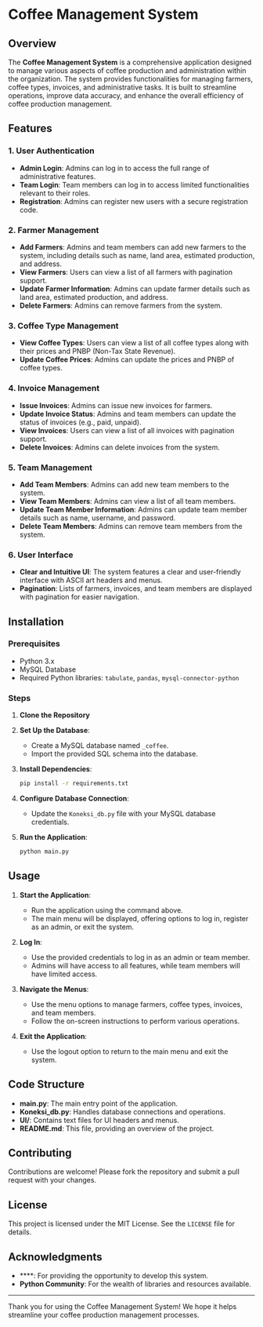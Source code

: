 # Coffee Management System

## Overview

The **Coffee Management System** is a comprehensive application designed to manage various aspects of coffee production and administration within the  organization. The system provides functionalities for managing farmers, coffee types, invoices, and administrative tasks. It is built to streamline operations, improve data accuracy, and enhance the overall efficiency of coffee production management.

## Features

### 1. **User Authentication**
   - **Admin Login**: Admins can log in to access the full range of administrative features.
   - **Team Login**: Team members can log in to access limited functionalities relevant to their roles.
   - **Registration**: Admins can register new users with a secure registration code.

### 2. **Farmer Management**
   - **Add Farmers**: Admins and team members can add new farmers to the system, including details such as name, land area, estimated production, and address.
   - **View Farmers**: Users can view a list of all farmers with pagination support.
   - **Update Farmer Information**: Admins can update farmer details such as land area, estimated production, and address.
   - **Delete Farmers**: Admins can remove farmers from the system.

### 3. **Coffee Type Management**
   - **View Coffee Types**: Users can view a list of all coffee types along with their prices and PNBP (Non-Tax State Revenue).
   - **Update Coffee Prices**: Admins can update the prices and PNBP of coffee types.

### 4. **Invoice Management**
   - **Issue Invoices**: Admins can issue new invoices for farmers.
   - **Update Invoice Status**: Admins and team members can update the status of invoices (e.g., paid, unpaid).
   - **View Invoices**: Users can view a list of all invoices with pagination support.
   - **Delete Invoices**: Admins can delete invoices from the system.

### 5. **Team Management**
   - **Add Team Members**: Admins can add new team members to the system.
   - **View Team Members**: Admins can view a list of all team members.
   - **Update Team Member Information**: Admins can update team member details such as name, username, and password.
   - **Delete Team Members**: Admins can remove team members from the system.

### 6. **User Interface**
   - **Clear and Intuitive UI**: The system features a clear and user-friendly interface with ASCII art headers and menus.
   - **Pagination**: Lists of farmers, invoices, and team members are displayed with pagination for easier navigation.

## Installation

### Prerequisites
- Python 3.x
- MySQL Database
- Required Python libraries: `tabulate`, `pandas`, `mysql-connector-python`

### Steps
1. **Clone the Repository**

2. **Set Up the Database**:
   - Create a MySQL database named `_coffee`.
   - Import the provided SQL schema into the database.

3. **Install Dependencies**:
   ```bash
   pip install -r requirements.txt
   ```

4. **Configure Database Connection**:
   - Update the `Koneksi_db.py` file with your MySQL database credentials.

5. **Run the Application**:
   ```bash
   python main.py
   ```

## Usage

1. **Start the Application**:
   - Run the application using the command above.
   - The main menu will be displayed, offering options to log in, register as an admin, or exit the system.

2. **Log In**:
   - Use the provided credentials to log in as an admin or team member.
   - Admins will have access to all features, while team members will have limited access.

3. **Navigate the Menus**:
   - Use the menu options to manage farmers, coffee types, invoices, and team members.
   - Follow the on-screen instructions to perform various operations.

4. **Exit the Application**:
   - Use the logout option to return to the main menu and exit the system.

## Code Structure

- **main.py**: The main entry point of the application.
- **Koneksi_db.py**: Handles database connections and operations.
- **UI/**: Contains text files for UI headers and menus.
- **README.md**: This file, providing an overview of the project.

## Contributing

Contributions are welcome! Please fork the repository and submit a pull request with your changes.

## License

This project is licensed under the MIT License. See the `LICENSE` file for details.

## Acknowledgments

- ****: For providing the opportunity to develop this system.
- **Python Community**: For the wealth of libraries and resources available.

---

Thank you for using the Coffee Management System! We hope it helps streamline your coffee production management processes.
